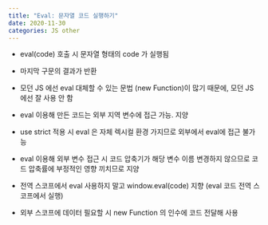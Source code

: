 ```yaml
---
title: "Eval: 문자열 코드 실행하기"
date: 2020-11-30
categories: JS other
---
```


- eval(code) 호출 시 문자열 형태의 code 가 실행됨

- 마지막 구문의 결과가 반환

- 모던 JS 에선 eval 대체할 수 있는 문법 (new Function)이 많기 때문에, 모던 JS에선 잘 사용 안 함

- eval 이용해 만든 코드는 외부 지역 변수에 접근 가능. 지양

- use strict 적용 시 eval 은 자체 렉시컬 환경 가지므로 외부에서 eval에 접근 불가능

- eval 이용해 외부 변수 접근 시 코드 압축기가 해당 변수 이름 변경하지 않으므로 코드 압축률에 부정적인 영향 끼치므로 지양

- 전역 스코프에서 eval 사용하지 말고 window.eval(code) 지향 (eval 코드 전역 스코프에서 실행)

- 외부 스코프에 데이터 필요할 시 new Function 의 인수에 코드 전달해 사용
